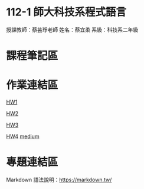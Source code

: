 # 112-1 師大科技系程式語言

授課教師：蔡芸琤老師
姓名：蔡宜柔
系級：科技系二年級

# 課程筆記區


# 作業連結區
[HW1](https://nbviewer.org/github/yerou16/yerou/blob/main/HW1.ipynb)

[HW2](https://github.com/yerou16/yerou/blob/main/HW2.ipynb)

[HW3](https://github.com/yerou16/yerou/blob/main/HW3.ipynb)

[HW4](https://github.com/yerou16/yerou/blob/main/HW4.ipynb)
[medium](https://medium.com/@cherrycai9218/2023-%E4%B8%96%E7%95%8C%E9%81%BA%E7%94%A2%E5%90%8D%E9%8C%84-%E5%88%97%E5%85%A5%E5%93%AA%E4%BA%9B%E8%87%AA%E7%84%B6%E6%99%AF%E8%A7%80%E8%88%87%E6%96%87%E5%8C%96-6d5210b339a0)


# 專題連結區
Markdown 語法說明：https://markdown.tw/
